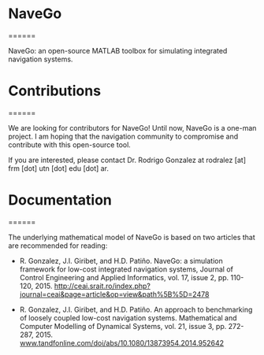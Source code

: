 # NaveGo
======

NaveGo: an open-source MATLAB toolbox for simulating integrated navigation systems.

# Contributions
======

We are looking for contributors for NaveGo! Until now, NaveGo is a one-man project. I am hoping that the navigation community to compromise and contribute with this open-source tool.

If you are interested, please contact Dr. Rodrigo Gonzalez at rodralez [at] frm [dot] utn [dot] edu [dot] ar.

# Documentation
======

The underlying mathematical model of NaveGo is based on two articles that are recommended for reading: 

* R. Gonzalez, J.I. Giribet, and H.D. Patiño. NaveGo: a simulation framework for low-cost integrated navigation systems, Journal of Control Engineering and Applied Informatics, vol. 17, issue 2, pp. 110-120, 2015.
http://ceai.srait.ro/index.php?journal=ceai&page=article&op=view&path%5B%5D=2478

* R. Gonzalez, J.I. Giribet, and H.D. Patiño. An approach to benchmarking of loosely coupled low-cost navigation systems. Mathematical and Computer Modelling of Dynamical Systems, vol. 21, issue 3, pp. 272-287, 2015. www.tandfonline.com/doi/abs/10.1080/13873954.2014.952642


